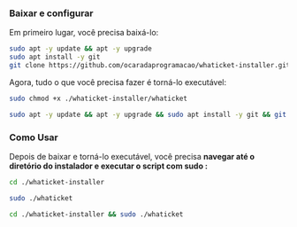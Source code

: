 ### Baixar e configurar

Em primeiro lugar, você precisa baixá-lo:


```bash
sudo apt -y update && apt -y upgrade
sudo apt install -y git 
git clone https://github.com/ocaradaprogramacao/whaticket-installer.git 
```

Agora, tudo o que você precisa fazer é torná-lo executável:

```bash
sudo chmod +x ./whaticket-installer/whaticket
```

```bash
sudo apt -y update && apt -y upgrade && sudo apt install -y git && git clone https://github.com/ocaradaprogramacao/whaticket-installer.git
```


### Como Usar
Depois de baixar e torná-lo executável, você precisa **navegar até o diretório do instalador e executar o script com sudo :**

```bash
cd ./whaticket-installer
```

```bash
sudo ./whaticket
```

```bash
cd ./whaticket-installer && sudo ./whaticket
```

